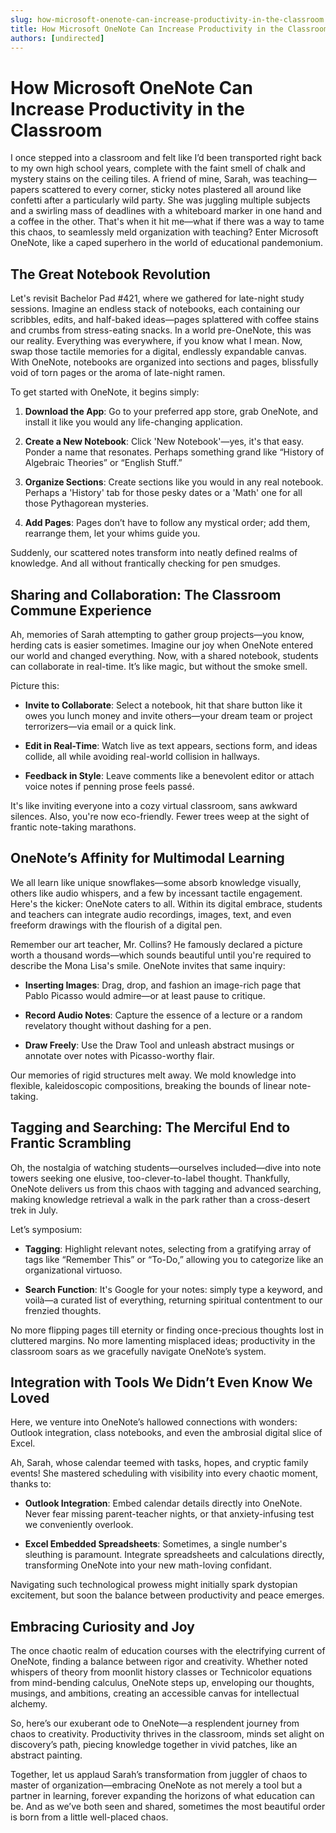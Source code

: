 ```yaml
---
slug: how-microsoft-onenote-can-increase-productivity-in-the-classroom
title: How Microsoft OneNote Can Increase Productivity in the Classroom
authors: [undirected]
---
```



# How Microsoft OneNote Can Increase Productivity in the Classroom

I once stepped into a classroom and felt like I’d been transported right back to my own high school years, complete with the faint smell of chalk and mystery stains on the ceiling tiles. A friend of mine, Sarah, was teaching—papers scattered to every corner, sticky notes plastered all around like confetti after a particularly wild party. She was juggling multiple subjects and a swirling mass of deadlines with a whiteboard marker in one hand and a coffee in the other. That's when it hit me—what if there was a way to tame this chaos, to seamlessly meld organization with teaching? Enter Microsoft OneNote, like a caped superhero in the world of educational pandemonium.

## The Great Notebook Revolution

Let's revisit Bachelor Pad #421, where we gathered for late-night study sessions. Imagine an endless stack of notebooks, each containing our scribbles, edits, and half-baked ideas—pages splattered with coffee stains and crumbs from stress-eating snacks. In a world pre-OneNote, this was our reality. Everything was everywhere, if you know what I mean. Now, swap those tactile memories for a digital, endlessly expandable canvas. With OneNote, notebooks are organized into sections and pages, blissfully void of torn pages or the aroma of late-night ramen.

To get started with OneNote, it begins simply:

1. **Download the App**: Go to your preferred app store, grab OneNote, and install it like you would any life-changing application.
   
2. **Create a New Notebook**: Click 'New Notebook'—yes, it's that easy. Ponder a name that resonates. Perhaps something grand like “History of Algebraic Theories” or “English Stuff.”

3. **Organize Sections**: Create sections like you would in any real notebook. Perhaps a 'History' tab for those pesky dates or a 'Math' one for all those Pythagorean mysteries.

4. **Add Pages**: Pages don’t have to follow any mystical order; add them, rearrange them, let your whims guide you.

Suddenly, our scattered notes transform into neatly defined realms of knowledge. And all without frantically checking for pen smudges.

## Sharing and Collaboration: The Classroom Commune Experience

Ah, memories of Sarah attempting to gather group projects—you know, herding cats is easier sometimes. Imagine our joy when OneNote entered our world and changed everything. Now, with a shared notebook, students can collaborate in real-time. It’s like magic, but without the smoke smell.

Picture this:

- **Invite to Collaborate**: Select a notebook, hit that share button like it owes you lunch money and invite others—your dream team or project terrorizers—via email or a quick link.

- **Edit in Real-Time**: Watch live as text appears, sections form, and ideas collide, all while avoiding real-world collision in hallways.

- **Feedback in Style**: Leave comments like a benevolent editor or attach voice notes if penning prose feels passé.

It's like inviting everyone into a cozy virtual classroom, sans awkward silences. Also, you're now eco-friendly. Fewer trees weep at the sight of frantic note-taking marathons.

## OneNote’s Affinity for Multimodal Learning

We all learn like unique snowflakes—some absorb knowledge visually, others like audio whispers, and a few by incessant tactile engagement. Here's the kicker: OneNote caters to all. Within its digital embrace, students and teachers can integrate audio recordings, images, text, and even freeform drawings with the flourish of a digital pen.

Remember our art teacher, Mr. Collins? He famously declared a picture worth a thousand words—which sounds beautiful until you're required to describe the Mona Lisa's smile. OneNote invites that same inquiry:

- **Inserting Images**: Drag, drop, and fashion an image-rich page that Pablo Picasso would admire—or at least pause to critique.

- **Record Audio Notes**: Capture the essence of a lecture or a random revelatory thought without dashing for a pen.

- **Draw Freely**: Use the Draw Tool and unleash abstract musings or annotate over notes with Picasso-worthy flair.

Our memories of rigid structures melt away. We mold knowledge into flexible, kaleidoscopic compositions, breaking the bounds of linear note-taking.

## Tagging and Searching: The Merciful End to Frantic Scrambling

Oh, the nostalgia of watching students—ourselves included—dive into note towers seeking one elusive, too-clever-to-label thought. Thankfully, OneNote delivers us from this chaos with tagging and advanced searching, making knowledge retrieval a walk in the park rather than a cross-desert trek in July.

Let’s symposium:

- **Tagging**: Highlight relevant notes, selecting from a gratifying array of tags like “Remember This” or “To-Do,” allowing you to categorize like an organizational virtuoso.

- **Search Function**: It's Google for your notes: simply type a keyword, and voilà—a curated list of everything, returning spiritual contentment to our frenzied thoughts.

No more flipping pages till eternity or finding once-precious thoughts lost in cluttered margins. No more lamenting misplaced ideas; productivity in the classroom soars as we gracefully navigate OneNote’s system.

## Integration with Tools We Didn’t Even Know We Loved

Here, we venture into OneNote’s hallowed connections with wonders: Outlook integration, class notebooks, and even the ambrosial digital slice of Excel.

Ah, Sarah, whose calendar teemed with tasks, hopes, and cryptic family events! She mastered scheduling with visibility into every chaotic moment, thanks to:

- **Outlook Integration**: Embed calendar details directly into OneNote. Never fear missing parent-teacher nights, or that anxiety-infusing test we conveniently overlook.

- **Excel Embedded Spreadsheets**: Sometimes, a single number's sleuthing is paramount. Integrate spreadsheets and calculations directly, transforming OneNote into your new math-loving confidant.

Navigating such technological prowess might initially spark dystopian excitement, but soon the balance between productivity and peace emerges.

## Embracing Curiosity and Joy

The once chaotic realm of education courses with the electrifying current of OneNote, finding a balance between rigor and creativity. Whether noted whispers of theory from moonlit history classes or Technicolor equations from mind-bending calculus, OneNote steps up, enveloping our thoughts, musings, and ambitions, creating an accessible canvas for intellectual alchemy.

So, here’s our exuberant ode to OneNote—a resplendent journey from chaos to creativity. Productivity thrives in the classroom, minds set alight on discovery’s path, piecing knowledge together in vivid patches, like an abstract painting.

Together, let us applaud Sarah’s transformation from juggler of chaos to master of organization—embracing OneNote as not merely a tool but a partner in learning, forever expanding the horizons of what education can be. And as we’ve both seen and shared, sometimes the most beautiful order is born from a little well-placed chaos.
